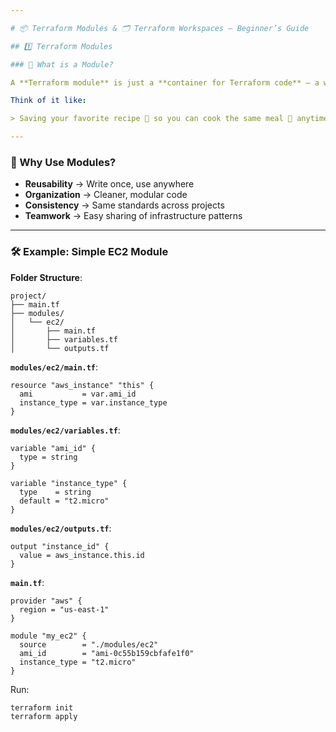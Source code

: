 ```yaml
---

# 📦 Terraform Modules & 🗂 Terraform Workspaces — Beginner’s Guide

## 1️⃣ Terraform Modules

### 🌟 What is a Module?

A **Terraform module** is just a **container for Terraform code** — a way to group related resources together so you can reuse them.

Think of it like:

> Saving your favorite recipe 📜 so you can cook the same meal 🍝 anytime without guessing the ingredients again.

---
```


### 🤔 Why Use Modules?

* **Reusability** → Write once, use anywhere
* **Organization** → Cleaner, modular code
* **Consistency** → Same standards across projects
* **Teamwork** → Easy sharing of infrastructure patterns

---

### 🛠 Example: Simple EC2 Module

**Folder Structure**:

```
project/
├── main.tf
├── modules/
│   └── ec2/
│       ├── main.tf
│       ├── variables.tf
│       └── outputs.tf
```

**`modules/ec2/main.tf`**:

```hcl
resource "aws_instance" "this" {
  ami           = var.ami_id
  instance_type = var.instance_type
}
```

**`modules/ec2/variables.tf`**:

```hcl
variable "ami_id" {
  type = string
}

variable "instance_type" {
  type    = string
  default = "t2.micro"
}
```

**`modules/ec2/outputs.tf`**:

```hcl
output "instance_id" {
  value = aws_instance.this.id
}
```

**`main.tf`**:

```hcl
provider "aws" {
  region = "us-east-1"
}

module "my_ec2" {
  source        = "./modules/ec2"
  ami_id        = "ami-0c55b159cbfafe1f0"
  instance_type = "t2.micro"
}
```

Run:

```bash
terraform init
terraform apply
```

